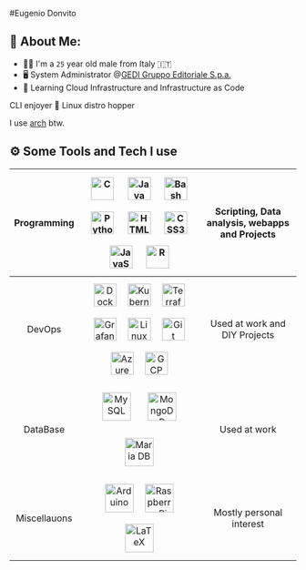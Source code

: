 #Eugenio Donvito

## 🦆 About Me:

- 👦🏼 I'm a `25` year old male from Italy 🇮🇹
- 🖥️ System Administrator @[GEDI Gruppo Editoriale S.p.a.](https://www.gedi.it/it)
- 📖 Learning Cloud Infrastructure and Infrastructure as Code

CLI enjoyer
🐧 Linux distro hopper

I use [arch](https://archlinux.org/) btw.

## ⚙️ Some Tools and Tech I use

<!--
List hell. Be my guest, I will explain absolutely nothing
-->

| Programming  |    <img style="margin: 10px" src="https://profilinator.rishav.dev/skills-assets/c-original.svg" alt="C" height="40" /> <img style="margin: 10px" src="https://profilinator.rishav.dev/skills-assets/java-original-wordmark.svg" alt="Java" height="40" /> <img style="margin: 10px" src="https://profilinator.rishav.dev/skills-assets/gnu_bash-icon.svg" alt="Bash" height="40" /> <img style="margin: 10px" src="https://profilinator.rishav.dev/skills-assets/python-original.svg" alt="Python" height="40" /> <img style="margin: 10px" src="https://profilinator.rishav.dev/skills-assets/html5-original-wordmark.svg" alt="HTML5" height="40" /> <img style="margin: 10px" src="https://profilinator.rishav.dev/skills-assets/css3-original-wordmark.svg" alt="CSS3" height="40" /> <img style="margin: 10px" src="https://profilinator.rishav.dev/skills-assets/javascript-original.svg" alt="JavaScript" height="40" /> <img style="margin: 10px" src="https://profilinator.rishav.dev/skills-assets/r.svg" alt="R" height="40" />    | Scripting, Data analysis, webapps and Projects |
| :----------: | :-------------------------------------------------------------------------------------------------------------------------------------------------------------------------------------------------------------------------------------------------------------------------------------------------------------------------------------------------------------------------------------------------------------------------------------------------------------------------------------------------------------------------------------------------------------------------------------------------------------------------------------------------------------------------------------------------------------------------------------------------------------------------------------------------------------------------------------------------------------------------------------------------------------------------------------------------------------------------------------------------------------------------------------------: | :--------------------------------------------: |
|    DevOps    | <img style="margin: 10px" src="https://profilinator.rishav.dev/skills-assets/docker-original-wordmark.svg" alt="Docker" height="40" /><img style="margin: 10px" src="https://profilinator.rishav.dev/skills-assets/kubernetes-icon.svg" alt="Kubernetes" height="40" /><img style="margin: 10px" src="https://profilinator.rishav.dev/skills-assets/terraformio-icon.svg" alt="Terraform" height="40" /><img style="margin: 10px" src="https://profilinator.rishav.dev/skills-assets/grafana.png" alt="Grafana" height="40" /><img style="margin: 10px" src="https://profilinator.rishav.dev/skills-assets/linux-original.svg" alt="Linux" height="40" /><img style="margin: 10px" src="https://profilinator.rishav.dev/skills-assets/git-scm-icon.svg" alt="Git" height="40" /><img style="margin: 10px" src="https://profilinator.rishav.dev/skills-assets/microsoft_azure-icon.svg" alt="Azure" height="40" /><img style="margin: 10px" src="https://profilinator.rishav.dev/skills-assets/google_cloud-icon.svg" alt="GCP" height="40" /> |         Used at work and DIY Projects          |
|   DataBase   |                                                                                                                                                                                                                                                                                                                      <img style="margin: 15px" src="https://profilinator.rishav.dev/skills-assets/mysql-original-wordmark.svg" alt="MySQL" height="50" /><img style="margin: 15px" src="https://profilinator.rishav.dev/skills-assets/mongodb-original-wordmark.svg" alt="MongoDB" height="50" /><img style="margin: 15px" src="https://profilinator.rishav.dev/skills-assets/mariadb.png" alt="Maria DB" height="50" />                                                                                                                                                                                                                                                                                                                      |                  Used at work                  |
| Miscellauons |                                                                                                                                                                                                                                                                                                                                    <img style="margin: 10px" src="https://profilinator.rishav.dev/skills-assets/arduino.png" alt="Arduino" height="50" /><img style="margin: 10px" src="https://profilinator.rishav.dev/skills-assets/raspberrypi.png" alt="Raspberry Pi" height="50" /><img style="margin: 10px" src="https://profilinator.rishav.dev/skills-assets/latex.png" alt="LaTeX" height="50" />                                                                                                                                                                                                                                                                                                                                    |            Mostly personal interest            |

<br><br>
